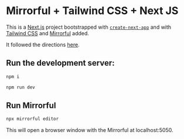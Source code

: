 # Mirrorful + Tailwind CSS + Next JS

This is a [Next.js](https://nextjs.org/) project bootstrapped with [`create-next-app`](https://github.com/vercel/next.js/tree/canary/packages/create-next-app) and with [Tailwind CSS](https://tailwindcss.com/) and [Mirrorful](https://mirrorful.com/) added.

It followed the directions [here](https://tailwindcss.com/docs/guides/nextjs).

## Run the development server:

```bash
npm i
```

```bash
npm run dev
```

## Run Mirrorful

```bash
npx mirrorful editor
```

This will open a browser window with the Mirrorful at localhost:5050.
